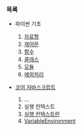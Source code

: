 ### 목록
* 파이썬 기초
  1. [자료형](https://sunyoungbae.github.io/wlsrbqo123.github.io/PYTHON_BASIC/1.%EC%9E%90%EB%A3%8C%ED%98%95)
  2. [제어문](https://sunyoungbae.github.io/wlsrbqo123.github.io/PYTHON_BASIC/2.%EC%A0%9C%EC%96%B4%EB%AC%B8)
  3. [함수](https://sunyoungbae.github.io/wlsrbqo123.github.io/PYTHON_BASIC/3.%ED%95%A8%EC%88%98)
  4. [클래스](https://sunyoungbae.github.io/wlsrbqo123.github.io/PYTHON_BASIC/4.%ED%81%B4%EB%9E%98%EC%8A%A4)
  5. [모듈](https://sunyoungbae.github.io/wlsrbqo123.github.io/PYTHON_BASIC/5.%EB%AA%A8%EB%93%88)
  6. [예외처리](https://sunyoungbae.github.io/wlsrbqo123.github.io/PYTHON_BASIC/6.%EC%98%88%EC%99%B8%EC%B2%98%EB%A6%AC)

* [코어 자바스크립트](https://sunyoungbae.github.io/wlsrbqo123.github.io/CORE_JAVASCRIPT/)
  1. ...
  2. 실행 컨텍스트
    1. [실행 컨텍스트란](https://sunyoungbae.github.io/wlsrbqo123.github.io/CORE_JAVASCRIPT/02_%EC%8B%A4%ED%96%89_%EC%BB%A8%ED%85%8D%EC%8A%A4%ED%8A%B8/02_1_%EC%8B%A4%ED%96%89_%EC%BB%A8%ED%85%8D%EC%8A%A4%ED%8A%B8%EB%9E%80)
    2. [VariableEnvironment](https://sunyoungbae.github.io/wlsrbqo123.github.io/CORE_JAVASCRIPT/02_%EC%8B%A4%ED%96%89_%EC%BB%A8%ED%85%8D%EC%8A%A4%ED%8A%B8/02_2_VariableEnvironment)
